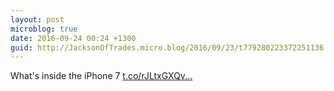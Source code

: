 ```yaml
---
layout: post
microblog: true
date: 2016-09-24 00:24 +1300
guid: http://JacksonOfTrades.micro.blog/2016/09/23/t779280223372251136.html
---
```

What's inside the iPhone 7 [t.co/rJLtxGXQv...](https://t.co/rJLtxGXQvM)
